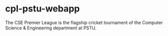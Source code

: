 # cpl-pstu-webapp
The CSE Premier League is the flagship cricket tournament of the Computer Science &amp; Engineering department at PSTU.

